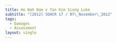```yaml
---
title: Ho Wah Nam v Tan Kim Siang Luke
subtitle: "[2012] SGHCR 17 / 07\_November\_2012"
tags:
  - Damages
  - Assessment
layout: single
---
```


